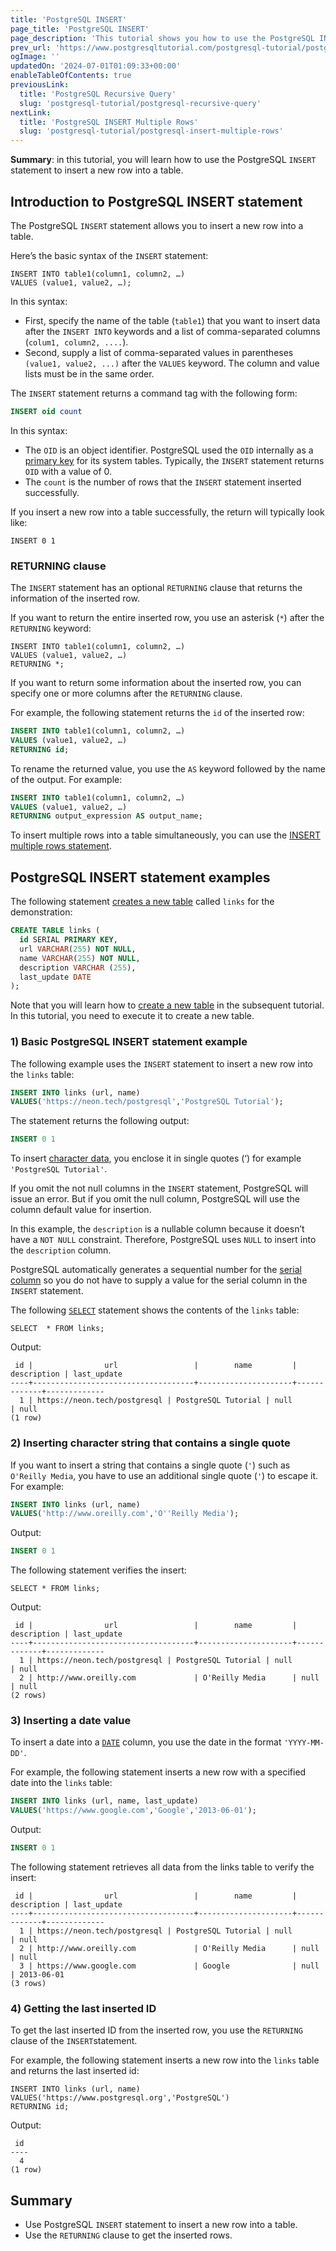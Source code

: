 ```yaml
---
title: 'PostgreSQL INSERT'
page_title: 'PostgreSQL INSERT'
page_description: 'This tutorial shows you how to use the PostgreSQL INSERT statement to insert a new row into a table and return the last inserted id.'
prev_url: 'https://www.postgresqltutorial.com/postgresql-tutorial/postgresql-insert/'
ogImage: ''
updatedOn: '2024-07-01T01:09:33+00:00'
enableTableOfContents: true
previousLink:
  title: 'PostgreSQL Recursive Query'
  slug: 'postgresql-tutorial/postgresql-recursive-query'
nextLink:
  title: 'PostgreSQL INSERT Multiple Rows'
  slug: 'postgresql-tutorial/postgresql-insert-multiple-rows'
---
```


**Summary**: in this tutorial, you will learn how to use the PostgreSQL `INSERT` statement to insert a new row into a table.

## Introduction to PostgreSQL INSERT statement

The PostgreSQL `INSERT` statement allows you to insert a new row into a table.

Here’s the basic syntax of the `INSERT` statement:

```shellsqlsql
INSERT INTO table1(column1, column2, …)
VALUES (value1, value2, …);
```

In this syntax:

- First, specify the name of the table (`table1`) that you want to insert data after the `INSERT INTO` keywords and a list of comma\-separated columns (`colum1, column2, ....`).
- Second, supply a list of comma\-separated values in parentheses `(value1, value2, ...)` after the `VALUES` keyword. The column and value lists must be in the same order.

The `INSERT` statement returns a command tag with the following form:

```sql
INSERT oid count
```

In this syntax:

- The `OID` is an object identifier. PostgreSQL used the `OID` internally as a [primary key](postgresql-primary-key) for its system tables. Typically, the `INSERT` statement returns `OID` with a value of 0\.
- The `count` is the number of rows that the `INSERT` statement inserted successfully.

If you insert a new row into a table successfully, the return will typically look like:

```
INSERT 0 1
```

### RETURNING clause

The `INSERT` statement has an optional `RETURNING` clause that returns the information of the inserted row.

If you want to return the entire inserted row, you use an asterisk (`*`) after the `RETURNING` keyword:

```
INSERT INTO table1(column1, column2, …)
VALUES (value1, value2, …)
RETURNING *;
```

If you want to return some information about the inserted row, you can specify one or more columns after the `RETURNING` clause.

For example, the following statement returns the `id` of the inserted row:

```sql
INSERT INTO table1(column1, column2, …)
VALUES (value1, value2, …)
RETURNING id;
```

To rename the returned value, you use the `AS` keyword followed by the name of the output. For example:

```sql
INSERT INTO table1(column1, column2, …)
VALUES (value1, value2, …)
RETURNING output_expression AS output_name;
```

To insert multiple rows into a table simultaneously, you can use the [INSERT multiple rows statement](postgresql-insert-multiple-rows).

## PostgreSQL INSERT statement examples

The following statement [creates a new table](postgresql-create-table 'PostgreSQL CREATE TABLE') called `links` for the demonstration:

```sql
CREATE TABLE links (
  id SERIAL PRIMARY KEY,
  url VARCHAR(255) NOT NULL,
  name VARCHAR(255) NOT NULL,
  description VARCHAR (255),
  last_update DATE
);
```

Note that you will learn how to [create a new table](postgresql-create-table 'PostgreSQL CREATE TABLE') in the subsequent tutorial. In this tutorial, you need to execute it to create a new table.

### 1\) Basic PostgreSQL INSERT statement example

The following example uses the `INSERT` statement to insert a new row into the `links` table:

```sql
INSERT INTO links (url, name)
VALUES('https://neon.tech/postgresql','PostgreSQL Tutorial');
```

The statement returns the following output:

```sql
INSERT 0 1
```

To insert [character data](postgresql-char-varchar-text), you enclose it in single quotes (‘) for example `'PostgreSQL Tutorial'`.

If you omit the not null columns in the `INSERT` statement, PostgreSQL will issue an error. But if you omit the null column, PostgreSQL will use the column default value for insertion.

In this example, the `description` is a nullable column because it doesn’t have a `NOT NULL` constraint. Therefore, PostgreSQL uses `NULL` to insert into the `description` column.

PostgreSQL automatically generates a sequential number for the [serial column](postgresql-serial) so you do not have to supply a value for the serial column in the `INSERT` statement.

The following [`SELECT`](postgresql-select) statement shows the contents of the `links` table:

```
SELECT	* FROM links;
```

Output:

```text
 id |                url                 |        name         | description | last_update
----+------------------------------------+---------------------+-------------+-------------
  1 | https://neon.tech/postgresql | PostgreSQL Tutorial | null        | null
(1 row)
```

### 2\) Inserting character string that contains a single quote

If you want to insert a string that contains a single quote (`'`) such as `O'Reilly Media`, you have to use an additional single quote (`'`) to escape it. For example:

```sql
INSERT INTO links (url, name)
VALUES('http://www.oreilly.com','O''Reilly Media');
```

Output:

```sql
INSERT 0 1
```

The following statement verifies the insert:

```
SELECT * FROM links;
```

Output:

```
 id |                url                 |        name         | description | last_update
----+------------------------------------+---------------------+-------------+-------------
  1 | https://neon.tech/postgresql | PostgreSQL Tutorial | null        | null
  2 | http://www.oreilly.com             | O'Reilly Media      | null        | null
(2 rows)
```

### 3\) Inserting a date value

To insert a date into a [`DATE`](postgresql-date) column, you use the date in the format `'YYYY-MM-DD'`.

For example, the following statement inserts a new row with a specified date into the `links` table:

```sql
INSERT INTO links (url, name, last_update)
VALUES('https://www.google.com','Google','2013-06-01');
```

Output:

```sql
INSERT 0 1
```

The following statement retrieves all data from the links table to verify the insert:

```
 id |                url                 |        name         | description | last_update
----+------------------------------------+---------------------+-------------+-------------
  1 | https://neon.tech/postgresql | PostgreSQL Tutorial | null        | null
  2 | http://www.oreilly.com             | O'Reilly Media      | null        | null
  3 | https://www.google.com             | Google              | null        | 2013-06-01
(3 rows)

```

### 4\) Getting the last inserted ID

To get the last inserted ID from the inserted row, you use the `RETURNING` clause of the `INSERT`statement.

For example, the following statement inserts a new row into the `links` table and returns the last inserted id:

```
INSERT INTO links (url, name)
VALUES('https://www.postgresql.org','PostgreSQL')
RETURNING id;
```

Output:

```
 id
----
  4
(1 row)
```

## Summary

- Use PostgreSQL `INSERT` statement to insert a new row into a table.
- Use the `RETURNING` clause to get the inserted rows.
